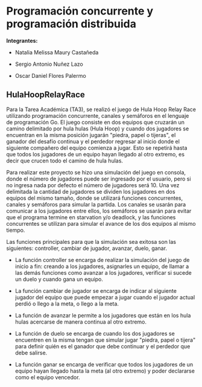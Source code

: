 # Programación concurrente y programación distribuida

**Integrantes:**

- Natalia Melissa Maury Castañeda

- Sergio Antonio Nuñez Lazo

- Oscar Daniel Flores Palermo

## HulaHoopRelayRace
Para la Tarea Académica (TA3), se realizó el juego de Hula Hoop Relay Race utilizando programación concurrente, canales y semáforos en el lenguaje de programación Go. El juego consiste en dos equipos que cruzarán un camino delimitado por hula hulas (Hula Hoop) y cuando dos jugadores se encuentran en la misma posición jugarán "piedra, papel o tijeras", el ganador del desafío continua y el perdedor regresar al inicio donde el siguiente compañero del equipo comienza a jugar. Esto se repetirá hasta que todos los jugadores de un equipo hayan llegado al otro extremo, es decir que crucen todo el camino de hula hulas. 

Para realizar este proyecto se hizo una simulación del juego en consola, donde el número de jugadores puede ser ingresado por el usuario, pero si no ingresa nada por defecto el número de jugadores será 10. Una vez delimitada la cantidad de jugadores se dividen los jugadores en dos equipos del mismo tamaño, donde se utilizará funciones concurrentes, canales y semáforos para simular la partida. Los canales se usarán para comunicar a los jugadores entre ellos, los semáforos se usarán para evitar que el programa termine en starvation y/o deadlock, y las funciones concurrentes se utilizan para simular el avance de los dos equipos al mismo tiempo.

Las funciones principales para que la simulación sea exitosa son las siguientes: controller, cambiar de jugador, avanzar, duelo, ganar.
- La función controller se encarga de realizar la simulación del juego de inicio a fin: creando a los jugadores, asignarles un equipo, de llamar a las demás funciones como avanzar a los jugadores, verificar si sucede un duelo y cuando gana un equipo.

- La función cambiar de jugador se encarga de indicar al siguiente jugador del equipo que puede empezar a jugar cuando el jugador actual perdió o llego a la meta, o llego a la meta.

- La función de avanzar le permite a los jugadores que están en los hula hulas acercarse de manera continua al otro extremo.

- La función de duelo se encarga de cuando los dos jugadores se encuentren en la misma tengan que simular jugar "piedra, papel o tijera" para definir quién es el ganador que debe continuar y el perdedor que debe salirse.

- La función ganar se encarga de verificar que todos los jugadores de un equipo hayan llegado hasta la meta (al otro extremo) y poder declararse como el equipo vencedor.
